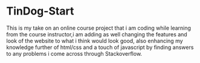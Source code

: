 # TinDog-Start
This is my take on an online course project that i am coding while learning from the course instructor,i am adding as well changing the features and look of the website to what i think would look good, also enhancing my knowledge further of html/css and a touch of javascript by finding answers to any problems i come across through Stackoverflow.
